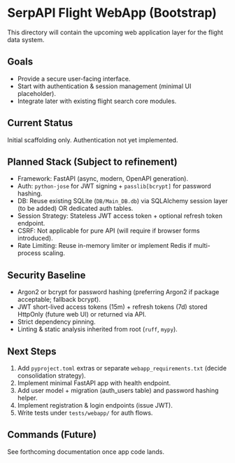 # SerpAPI Flight WebApp (Bootstrap)

This directory will contain the upcoming web application layer for the flight data system.

## Goals
- Provide a secure user-facing interface.
- Start with authentication & session management (minimal UI placeholder).
- Integrate later with existing flight search core modules.

## Current Status
Initial scaffolding only. Authentication not yet implemented.

## Planned Stack (Subject to refinement)
- Framework: FastAPI (async, modern, OpenAPI generation).
- Auth: `python-jose` for JWT signing + `passlib[bcrypt]` for password hashing.
- DB: Reuse existing SQLite (`DB/Main_DB.db`) via SQLAlchemy session layer (to be added) OR dedicated auth tables.
- Session Strategy: Stateless JWT access token + optional refresh token endpoint.
- CSRF: Not applicable for pure API (will require if browser forms introduced).
- Rate Limiting: Reuse in-memory limiter or implement Redis if multi-process scaling.

## Security Baseline
- Argon2 or bcrypt for password hashing (preferring Argon2 if package acceptable; fallback bcrypt).
- JWT short-lived access tokens (15m) + refresh tokens (7d) stored HttpOnly (future web UI) or returned via API.
- Strict dependency pinning.
- Linting & static analysis inherited from root (`ruff`, `mypy`).

## Next Steps
1. Add `pyproject.toml` extras or separate `webapp_requirements.txt` (decide consolidation strategy).
2. Implement minimal FastAPI app with health endpoint.
3. Add user model + migration (auth_users table) and password hashing helper.
4. Implement registration & login endpoints (issue JWT).
5. Write tests under `tests/webapp/` for auth flows.

## Commands (Future)
See forthcoming documentation once app code lands.

